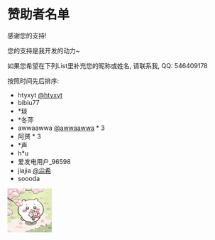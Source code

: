 # 赞助者名单

感谢您的支持!

您的支持是我开发的动力~

如果您希望在下列List里补充您的昵称或姓名, 请联系我, QQ: 546409178

按照时间先后排序:

- htyxyt [@htyxyt](https://github.com/htyxyt)
- bibiu77
- *琰
- *冬萍
- awwaawwa [@awwaawwa](https://github.com/awwaawwa) * 3
- 阿赟 * 3
- *声
- h*u
- 爱发电用户_96598
- jiajia [@尛希](https://space.bilibili.com/347580558)
- soooda

<img src="../images/chii.jpg" alt="preference" style="width: 100px" align="center"/>